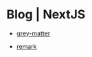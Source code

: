 # Blog | NextJS

- [grey-matter](https://github.com/jonschlinkert/gray-matter)

- [remark](https://github.com/remarkjs/remark)
